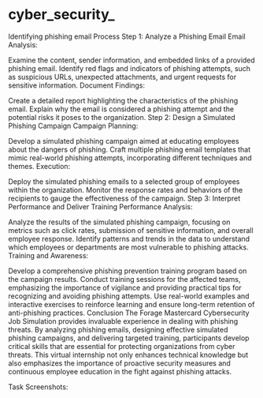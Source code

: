 # cyber_security_
  Identifying phishing email
Process
Step 1: Analyze a Phishing Email
Email Analysis:

Examine the content, sender information, and embedded links of a provided phishing email.
Identify red flags and indicators of phishing attempts, such as suspicious URLs, unexpected attachments, and urgent requests for sensitive information.
Document Findings:

Create a detailed report highlighting the characteristics of the phishing email.
Explain why the email is considered a phishing attempt and the potential risks it poses to the organization.
Step 2: Design a Simulated Phishing Campaign
Campaign Planning:

Develop a simulated phishing campaign aimed at educating employees about the dangers of phishing.
Craft multiple phishing email templates that mimic real-world phishing attempts, incorporating different techniques and themes.
Execution:

Deploy the simulated phishing emails to a selected group of employees within the organization.
Monitor the response rates and behaviors of the recipients to gauge the effectiveness of the campaign.
Step 3: Interpret Performance and Deliver Training
Performance Analysis:

Analyze the results of the simulated phishing campaign, focusing on metrics such as click rates, submission of sensitive information, and overall employee response.
Identify patterns and trends in the data to understand which employees or departments are most vulnerable to phishing attacks.
Training and Awareness:

Develop a comprehensive phishing prevention training program based on the campaign results.
Conduct training sessions for the affected teams, emphasizing the importance of vigilance and providing practical tips for recognizing and avoiding phishing attempts.
Use real-world examples and interactive exercises to reinforce learning and ensure long-term retention of anti-phishing practices.
Conclusion
The Forage Mastercard Cybersecurity Job Simulation provides invaluable experience in dealing with phishing threats. By analyzing phishing emails, designing effective simulated phishing campaigns, and delivering targeted training, participants develop critical skills that are essential for protecting organizations from cyber threats. This virtual internship not only enhances technical knowledge but also emphasizes the importance of proactive security measures and continuous employee education in the fight against phishing attacks.

Task Screenshots:

